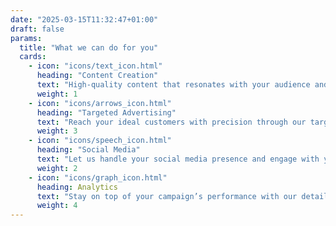 ```yaml
---
date: "2025-03-15T11:32:47+01:00"
draft: false
params:
  title: "What we can do for you"
  cards:
    - icon: "icons/text_icon.html"
      heading: "Content Creation"
      text: "High-quality content that resonates with your audience and drives engagement."
      weight: 1
    - icon: "icons/arrows_icon.html"
      heading: "Targeted Advertising"
      text: "Reach your ideal customers with precision through our targeted advertising campaigns."
      weight: 3
    - icon: "icons/speech_icon.html"
      heading: "Social Media"
      text: "Let us handle your social media presence and engage with your audience on a personal level."
      weight: 2
    - icon: "icons/graph_icon.html"
      heading: Analytics
      text: "Stay on top of your campaign’s performance with our detailed analytics and reporting."
      weight: 4
---
```

